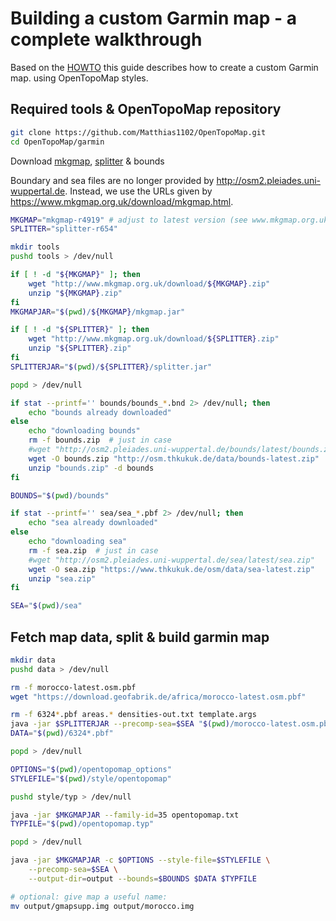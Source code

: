 # Building a custom Garmin map - a complete walkthrough

Based on the [HOWTO](HOWTO) this guide describes how to create a custom Garmin map.
using OpenTopoMap styles.

## Required tools & OpenTopoMap repository

```bash
git clone https://github.com/Matthias1102/OpenTopoMap.git
cd OpenTopoMap/garmin
```

Download [mkgmap](http://www.mkgmap.org.uk/download/mkgmap.html),
[splitter](http://www.mkgmap.org.uk/download/splitter.html) & bounds

Boundary and sea files are no longer provided by
http://osm2.pleiades.uni-wuppertal.de. Instead, we use the URLs
given by https://www.mkgmap.org.uk/download/mkgmap.html.

```bash
MKGMAP="mkgmap-r4919" # adjust to latest version (see www.mkgmap.org.uk)
SPLITTER="splitter-r654"

mkdir tools
pushd tools > /dev/null

if [ ! -d "${MKGMAP}" ]; then
    wget "http://www.mkgmap.org.uk/download/${MKGMAP}.zip"
    unzip "${MKGMAP}.zip"
fi
MKGMAPJAR="$(pwd)/${MKGMAP}/mkgmap.jar"

if [ ! -d "${SPLITTER}" ]; then
    wget "http://www.mkgmap.org.uk/download/${SPLITTER}.zip"
    unzip "${SPLITTER}.zip"
fi
SPLITTERJAR="$(pwd)/${SPLITTER}/splitter.jar"

popd > /dev/null

if stat --printf='' bounds/bounds_*.bnd 2> /dev/null; then
    echo "bounds already downloaded"
else
    echo "downloading bounds"
    rm -f bounds.zip  # just in case
    #wget "http://osm2.pleiades.uni-wuppertal.de/bounds/latest/bounds.zip"
    wget -O bounds.zip "http://osm.thkukuk.de/data/bounds-latest.zip"
    unzip "bounds.zip" -d bounds
fi

BOUNDS="$(pwd)/bounds"

if stat --printf='' sea/sea_*.pbf 2> /dev/null; then
    echo "sea already downloaded"
else
    echo "downloading sea"
    rm -f sea.zip  # just in case
    #wget "http://osm2.pleiades.uni-wuppertal.de/sea/latest/sea.zip"
    wget -O sea.zip "https://www.thkukuk.de/osm/data/sea-latest.zip"
    unzip "sea.zip"
fi

SEA="$(pwd)/sea"
```

## Fetch map data, split & build garmin map

```bash
mkdir data
pushd data > /dev/null

rm -f morocco-latest.osm.pbf
wget "https://download.geofabrik.de/africa/morocco-latest.osm.pbf"

rm -f 6324*.pbf areas.* densities-out.txt template.args
java -jar $SPLITTERJAR --precomp-sea=$SEA "$(pwd)/morocco-latest.osm.pbf"
DATA="$(pwd)/6324*.pbf"

popd > /dev/null

OPTIONS="$(pwd)/opentopomap_options"
STYLEFILE="$(pwd)/style/opentopomap"

pushd style/typ > /dev/null

java -jar $MKGMAPJAR --family-id=35 opentopomap.txt
TYPFILE="$(pwd)/opentopomap.typ"

popd > /dev/null

java -jar $MKGMAPJAR -c $OPTIONS --style-file=$STYLEFILE \
    --precomp-sea=$SEA \
    --output-dir=output --bounds=$BOUNDS $DATA $TYPFILE

# optional: give map a useful name:
mv output/gmapsupp.img output/morocco.img

```
